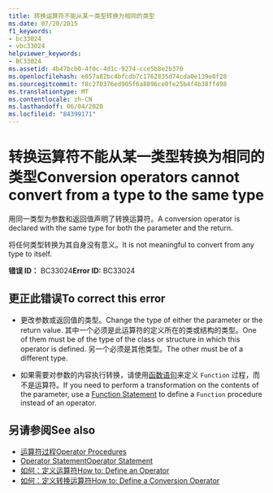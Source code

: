 ```yaml
---
title: 转换运算符不能从某一类型转换为相同的类型
ms.date: 07/20/2015
f1_keywords:
- bc33024
- vbc33024
helpviewer_keywords:
- BC33024
ms.assetid: 4b47bcb0-4f0c-4d1c-9274-cce5b8e2b370
ms.openlocfilehash: e857a82bc4bfcdb7c1762835d74cda0e139e8f28
ms.sourcegitcommit: f8c270376ed905f6a8896ce0fe25b4f4b38ff498
ms.translationtype: MT
ms.contentlocale: zh-CN
ms.lasthandoff: 06/04/2020
ms.locfileid: "84399171"
---
```

# <a name="conversion-operators-cannot-convert-from-a-type-to-the-same-type"></a><span data-ttu-id="fb8cb-102">转换运算符不能从某一类型转换为相同的类型</span><span class="sxs-lookup"><span data-stu-id="fb8cb-102">Conversion operators cannot convert from a type to the same type</span></span>
<span data-ttu-id="fb8cb-103">用同一类型为参数和返回值声明了转换运算符。</span><span class="sxs-lookup"><span data-stu-id="fb8cb-103">A conversion operator is declared with the same type for both the parameter and the return.</span></span>  
  
 <span data-ttu-id="fb8cb-104">将任何类型转换为其自身没有意义。</span><span class="sxs-lookup"><span data-stu-id="fb8cb-104">It is not meaningful to convert from any type to itself.</span></span>  
  
 <span data-ttu-id="fb8cb-105">**错误 ID：** BC33024</span><span class="sxs-lookup"><span data-stu-id="fb8cb-105">**Error ID:** BC33024</span></span>  
  
## <a name="to-correct-this-error"></a><span data-ttu-id="fb8cb-106">更正此错误</span><span class="sxs-lookup"><span data-stu-id="fb8cb-106">To correct this error</span></span>  
  
- <span data-ttu-id="fb8cb-107">更改参数或返回值的类型。</span><span class="sxs-lookup"><span data-stu-id="fb8cb-107">Change the type of either the parameter or the return value.</span></span> <span data-ttu-id="fb8cb-108">其中一个必须是此运算符的定义所在的类或结构的类型。</span><span class="sxs-lookup"><span data-stu-id="fb8cb-108">One of them must be of the type of the class or structure in which this operator is defined.</span></span> <span data-ttu-id="fb8cb-109">另一个必须是其他类型。</span><span class="sxs-lookup"><span data-stu-id="fb8cb-109">The other must be of a different type.</span></span>  
  
- <span data-ttu-id="fb8cb-110">如果需要对参数的内容执行转换，请使用[函数语句](../language-reference/statements/function-statement.md)来定义 `Function` 过程，而不是运算符。</span><span class="sxs-lookup"><span data-stu-id="fb8cb-110">If you need to perform a transformation on the contents of the parameter, use a [Function Statement](../language-reference/statements/function-statement.md) to define a `Function` procedure instead of an operator.</span></span>  
  
## <a name="see-also"></a><span data-ttu-id="fb8cb-111">另请参阅</span><span class="sxs-lookup"><span data-stu-id="fb8cb-111">See also</span></span>

- [<span data-ttu-id="fb8cb-112">运算符过程</span><span class="sxs-lookup"><span data-stu-id="fb8cb-112">Operator Procedures</span></span>](../programming-guide/language-features/procedures/operator-procedures.md)
- [<span data-ttu-id="fb8cb-113">Operator Statement</span><span class="sxs-lookup"><span data-stu-id="fb8cb-113">Operator Statement</span></span>](../language-reference/statements/operator-statement.md)
- [<span data-ttu-id="fb8cb-114">如何：定义运算符</span><span class="sxs-lookup"><span data-stu-id="fb8cb-114">How to: Define an Operator</span></span>](../programming-guide/language-features/procedures/how-to-define-an-operator.md)
- [<span data-ttu-id="fb8cb-115">如何：定义转换运算符</span><span class="sxs-lookup"><span data-stu-id="fb8cb-115">How to: Define a Conversion Operator</span></span>](../programming-guide/language-features/procedures/how-to-define-a-conversion-operator.md)

